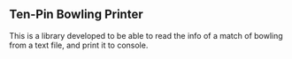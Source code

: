 ## Ten-Pin Bowling Printer

This is a library developed to be able to read the info of a match of bowling from a text file, and print it to console.
